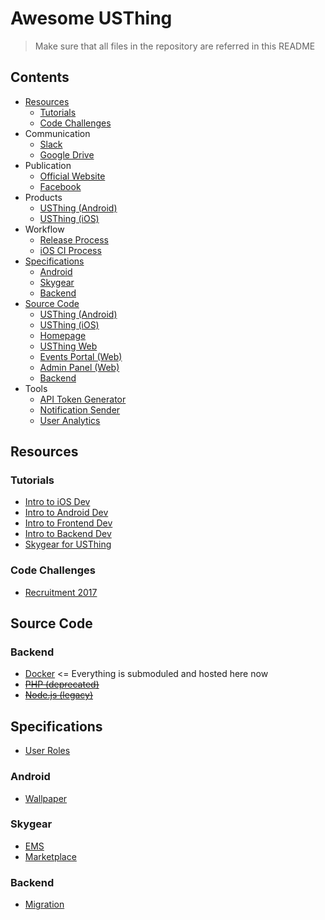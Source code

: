 # Awesome USThing

> Make sure that all files in the repository are referred in this README

## Contents

- [Resources](#resources)
  - [Tutorials](#tutorials)
  - [Code Challenges](#code-challenges)
- Communication
  - [Slack](https://usthing.slack.com)
  - [Google Drive](https://drive.google.com/drive/u/0/folders/0B_vIzrWlPXkHUnVHM0tVaEJURzA)
- Publication
  - [Official Website](https://usthing.xyz)
  - [Facebook](https://www.facebook.com/USThing)
- Products
  - [USThing (Android)](https://play.google.com/store/apps/details?id=com.usthing.android&hl=zh_HK)
  - [USThing (iOS)](https://itunes.apple.com/hk/app/usthing/id965883733?mt=8)
- Workflow
  - [Release Process](workflow/release_process.md)
  - [iOS CI Process](workflow/ios_ci.md)
- [Specifications](#specifications)
  - [Android](#android)
  - [Skygear](#skygear)
  - [Backend](#backend)
- [Source Code](#source-code)
  - [USThing (Android)](https://github.com/tszkanlo/USThing_Android)
  - [USThing (iOS)](https://github.com/tszkanlo/USThing_iOS_New)
  - [Homepage](https://github.com/usthing/USThing_Homepage)
  - [USThing Web](https://github.com/IniZio/usthing-web)
  - [Events Portal (Web)](https://github.com/IniZio/usthing-events)
  - [Admin Panel (Web)](https://github.com/tszkanlo/USThing_AdminPanel) 
  - [Backend](#backend)
- Tools
  - [API Token Generator](https://github.com/chihimng/usthing-api-token-generator)
  - [Notification Sender](https://github.com/chihimng/usthing-notification-sender)
  - [User Analytics](https://github.com/chihimng/usthing-user-analytics)
  
## Resources

### Tutorials
- [Intro to iOS Dev](https://docs.google.com/document/d/1I0pZZD96nIxuAXlhwIG6iM6FUHx5TpCOLtMjwy5Pozs/edit?usp=sharing)
- [Intro to Android Dev](https://docs.google.com/document/d/115WWZBlTQUIMfYTplp9EaUnXZ9m6k3Ckb2GXxFcN8Cw/edit?usp=sharing)
- [Intro to Frontend Dev](tutorials/frontend.md)
- [Intro to Backend Dev](tutorials/backend.md)
- [Skygear for USThing](tutorials/skygear.md)

### Code Challenges
- [Recruitment 2017](recruitment/challenge)

## Source Code

### Backend
- [Docker](https://github.com/chihimng/usthing_server_docker) <= Everything is submoduled and hosted here now
- ~~[PHP (deprecated)](https://github.com/tszkanlo/USThing_Server)~~
- ~~[Node.js (legacy)](https://github.com/chihimng/usthing_server_nodejs)~~

## Specifications
- [User Roles](https://hackmd.io/s/SkYRVeFcM)

### Android

- [Wallpaper](specifications/android/homepage-background.md)

### Skygear

- [EMS](specifications/ems/ems_specification.md)
- [Marketplace](https://hackmd.io/s/SkZHjNX2G)

### Backend

- [Migration](specifications/migration/backend.md)
